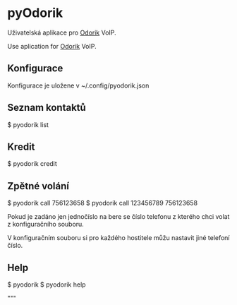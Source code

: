 pyOdorik
========

[Odorik]: http://www.odorik.cz


Uživatelská aplikace pro [Odorik][] VoIP.

Use aplication for [Odorik][] VoIP.

Konfigurace
--------------

Konfigurace je uložene v ~/.config/pyodorik.json 

Seznam kontaktů
----------------

$ pyodorik list

Kredit
-------

$ pyodorik credit

Zpětné volání
--------------

$ pyodorik call 756123658
$ pyodorik call 123456789 756123658

Pokud je zadáno jen jednočíslo na bere se číslo telefonu z kterého 
chci volat z konfiguračního souboru.

V konfiguračním souboru si pro každého hostitele můžu nastavit jiné telefoní 
číslo.


Help
-------

$ pyodorik
$ pyodorik help

"""

